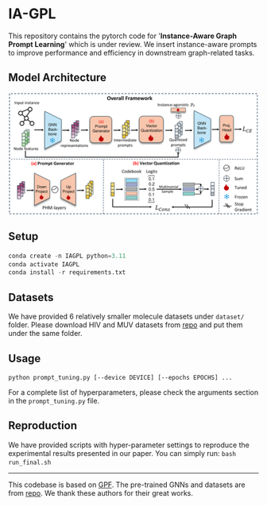 # IA-GPL

This repository contains the pytorch code for '**Instance-Aware Graph Prompt Learning**' which is under review. We insert instance-aware prompts to improve performance and efficiency in downstream graph-related tasks.

## Model Architecture
![model figure](./model_fig.png)

## Setup

<!-- Create a new conda environment and run `pip install -r requirements.txt` to install the packages. -->

```python
conda create -n IAGPL python=3.11
conda activate IAGPL
conda install -r requirements.txt
```

## Datasets
We have provided 6 relatively smaller molecule datasets under `dataset/` folder. Please download HIV and MUV datasets from [repo](https://github.com/snap-stanford/pretrain-gnns) and put them under the same folder. 

## Usage

```
python prompt_tuning.py [--device DEVICE] [--epochs EPOCHS] ...
```
For a complete list of hyperparameters, please check the arguments section in the `prompt_tuning.py` file. 

## Reproduction

We have provided scripts with hyper-parameter settings to reproduce the experimental results presented in our paper. You can simply run:
```bash run_final.sh```

---
This codebase is based on [GPF](https://github.com/zjunet/GPF). The pre-trained GNNs and datasets are from [repo](https://github.com/snap-stanford/pretrain-gnns).
 We thank these authors for their great works.